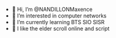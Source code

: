- 👋 Hi, I’m @NANDILLONMaxence
- 👀 I’m interested in computer networks
- 🌱 I’m currently learning BTS SIO SISR
- 💞️ I like the elder scroll online and script
